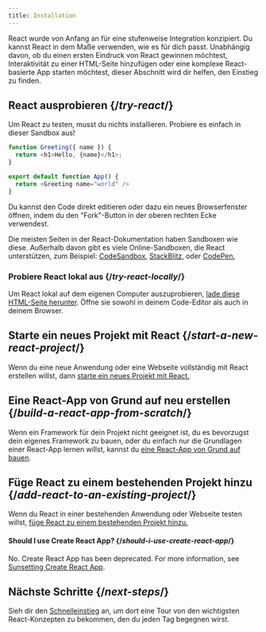 ```yaml
---
title: Installation
---
```


<Intro>
React wurde von Anfang an für eine stufenweise Integration konzipiert. Du kannst React in dem Maße verwenden, wie es für dich passt. Unabhängig davon, ob du einen ersten Eindruck von React gewinnen möchtest, Interaktivität zu einer HTML-Seite hinzufügen oder eine komplexe React-basierte App starten möchtest, dieser Abschnitt wird dir helfen, den Einstieg zu finden.
</Intro>

## React ausprobieren {/*try-react*/}

Um React zu testen, musst du nichts installieren. Probiere es einfach in dieser Sandbox aus!

<Sandpack>

```js
function Greeting({ name }) {
  return <h1>Hello, {name}</h1>;
}

export default function App() {
  return <Greeting name="world" />
}
```

</Sandpack>

Du kannst den Code direkt editieren oder dazu ein neues Browserfenster öffnen, indem du den "Fork"-Button in der oberen rechten Ecke verwendest.

Die meisten Seiten in der React-Dokumentation haben Sandboxen wie diese. Außerhalb davon gibt es viele Online-Sandboxen, die React unterstützen, zum Beispiel: [CodeSandbox](https://codesandbox.io/s/new), [StackBlitz](https://stackblitz.com/fork/react), oder [CodePen.](https://codepen.io/pen?template=QWYVwWN)

### Probiere React lokal aus {/*try-react-locally*/}

Um React lokal auf dem eigenen Computer auszuprobieren, [lade diese HTML-Seite herunter](https://gist.githubusercontent.com/gaearon/0275b1e1518599bbeafcde4722e79ed1/raw/db72dcbf3384ee1708c4a07d3be79860db04bff0/example.html). Öffne sie sowohl in deinem Code-Editor als auch in deinem Browser.

## Starte ein neues Projekt mit React {/*start-a-new-react-project*/}

Wenn du eine neue Anwendung oder eine Webseite vollständig mit React erstellen willst, dann [starte ein neues Projekt mit React.](/learn/creating-a-react-app)

## Eine React-App von Grund auf neu erstellen {/*build-a-react-app-from-scratch*/}

Wenn ein Framework für dein Projekt nicht geeignet ist, du es bevorzugst dein eigenes Framework zu bauen, oder du einfach nur die Grundlagen einer React-App lernen willst, kannst du [eine React-App von Grund auf bauen](/learn/build-a-react-app-from-scratch).

## Füge React zu einem bestehenden Projekt hinzu {/*add-react-to-an-existing-project*/}

Wenn du React in einer bestehenden Anwendung oder Webseite testen willst, [füge React zu einem bestehenden Projekt hinzu.](/learn/add-react-to-an-existing-project)

<Note>

#### Should I use Create React App? {/*should-i-use-create-react-app*/}

No. Create React App has been deprecated. For more information, see [Sunsetting Create React App](/blog/2025/02/14/sunsetting-create-react-app).

</Note>

## Nächste Schritte {/*next-steps*/}

Sieh dir den [Schnelleinstieg](/learn) an, um dort eine Tour von den wichtigsten React-Konzepten zu bekommen, den du jeden Tag begegnen wirst.
